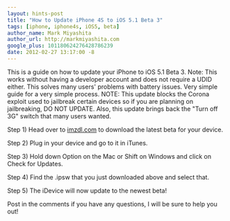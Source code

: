 ```yaml
---
layout: hints-post
title: "How to Update iPhone 4S to iOS 5.1 Beta 3"
tags: [iphone, iphone4s, iOS5, beta]
author_name: Mark Miyashita
author_url: http://markmiyashita.com
google_plus: 101180624276428786239
date: 2012-02-27 13:17:00 -8
---
```


This is a guide on how to update your iPhone to iOS 5.1 Beta 3. Note: This works without having a developer account and does not require a UDID either. This solves many users' problems with battery issues. Very simple guide for a very simple process. NOTE: This update blocks the Corona exploit used to jailbreak certain devices so if you are planning on jailbreaking, DO NOT UPDATE. Also, this update brings back the "Turn off 3G" switch that many users wanted.

Step 1) Head over to <a href="http://imzdl.com/">imzdl.com</a> to download the latest beta for your device.

Step 2) Plug in your device and go to it in iTunes.

Step 3) Hold down Option on the Mac or Shift on Windows and click on Check for Updates.

Step 4) Find the .ipsw that you just downloaded above and select that.

Step 5) The iDevice will now update to the newest beta!

Post in the comments if you have any questions, I will be sure to help you out!